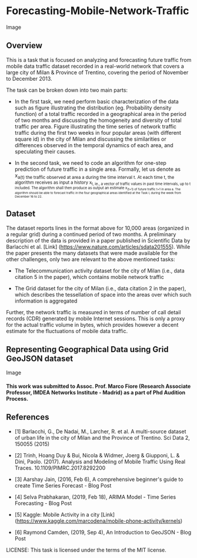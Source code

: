 # Forecasting-Mobile-Network-Traffic

Image

## Overview 

This is a task that is focused on analyzing and forecasting future traffic from mobile data traffic dataset recorded in a real-world network that covers a large city of Milan & Province of Trentino, covering the period of November to December 2013. 

The task can be broken down into two main parts: 

- In the first task, we need perform basic characterization of the data such as figure illustrating the distribution (eg. Probability density function) of a total traffic recorded in a geographical area in the period of two months and discussing the homogeneity and diversity of total traffic per area. Figure illustrating the time series of network traffic traffic during the first two weeks in four popular areas (with different square id) in the city of Milan and discussing the similarities or differences observed in the temporal dynamics of each area, and speculating their causes. 

- In the second task, we need to code an algorithm for one-step prediction of future traffic in a single area. Formally, let us denote as x<sub>a(t) the traffic observed at area a during the time interval t. At each time t, the algorithm receives as input a history x<sub>t, ie., a vector of traffic values in past time intervals, up to t included. The algorithm shall then produce as output an estimate x<sub>(t+1) of future traffic t+1 in area a. The algorithm should be able to forecast traffic in the four geographical areas identified at the Task I, during the week from December 16 to 22.
  
  
## Dataset 

The dataset reports lines in the format above for 10,000 areas (organized in a regular grid) during a continued period of two months.
A preliminary description of the data is provided in a paper published in Scientific Data by Barlacchi et al. [Link] (https://www.nature.com/articles/sdata201555). While the paper presents the many datasets that were made available for the other challenges, only two are relevant to the above mentioned tasks:

- The Telecommunication activity dataset for the city of Milan (i.e., data citation 5 in the paper), which contains mobile network traffic

- The Grid dataset for the city of Milan (i.e., data citation 2 in the paper), which describes the tessellation of space into the areas over which such information is aggregated

Further, the network traffic is measured in terms of number of call detail records (CDR) generated by mobile Internet sessions. This is
only a proxy for the actual traffic volume in bytes, which provides however a decent estimate for the fluctuations of mobile data traffic.

## Representing Geographical Data using Grid GeoJSON dataset

Image

#### This work was submitted to Assoc. Prof. Marco Fiore (Research Associate Professor, IMDEA Networks Institute - Madrid) as a part of Phd Audition Process. 

## References

- [1] Barlacchi, G., De Nadai, M., Larcher, R. et al. A multi-source dataset of urban life in the city
of Milan and the Province of Trentino. Sci Data 2, 150055 (2015)

- [2] Trinh, Hoang Duy & Bui, Nicola & Widmer, Joerg & Giupponi, L. & Dini, Paolo. (2017). Analysis and Modeling of Mobile Traffic Using Real Traces. 10.1109/PIMRC.2017.8292200

- [3] Aarshay Jain, (2016, Feb 6), A comprehensive beginner's guide to create Time Series Forecast - Blog Post

- [4] Selva Prabhakaran, (2019, Feb 18), ARIMA Model - Time Series Forecasting - Blog Post

- [5] Kaggle: Mobile Activity in a city [Link] (https://www.kaggle.com/marcodena/mobile-phone-activity/kernels)

- [6] Raymond Camden, (2019, Sep 4), An Introduction to GeoJSON - Blog Post

LICENSE: This task is licensed under the terms of the MIT license.
